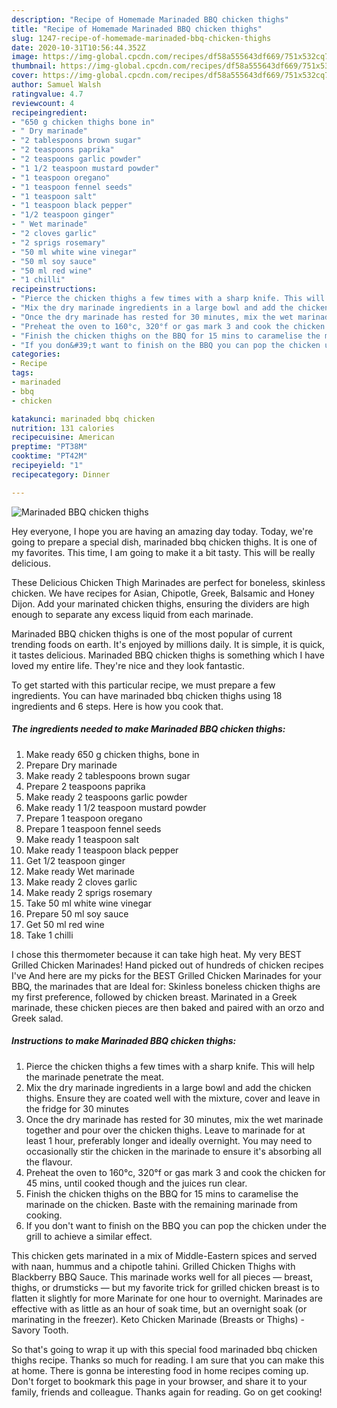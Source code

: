 ```yaml
---
description: "Recipe of Homemade Marinaded BBQ chicken thighs"
title: "Recipe of Homemade Marinaded BBQ chicken thighs"
slug: 1247-recipe-of-homemade-marinaded-bbq-chicken-thighs
date: 2020-10-31T10:56:44.352Z
image: https://img-global.cpcdn.com/recipes/df58a555643df669/751x532cq70/marinaded-bbq-chicken-thighs-recipe-main-photo.jpg
thumbnail: https://img-global.cpcdn.com/recipes/df58a555643df669/751x532cq70/marinaded-bbq-chicken-thighs-recipe-main-photo.jpg
cover: https://img-global.cpcdn.com/recipes/df58a555643df669/751x532cq70/marinaded-bbq-chicken-thighs-recipe-main-photo.jpg
author: Samuel Walsh
ratingvalue: 4.7
reviewcount: 4
recipeingredient:
- "650 g chicken thighs bone in"
- " Dry marinade"
- "2 tablespoons brown sugar"
- "2 teaspoons paprika"
- "2 teaspoons garlic powder"
- "1 1/2 teaspoon mustard powder"
- "1 teaspoon oregano"
- "1 teaspoon fennel seeds"
- "1 teaspoon salt"
- "1 teaspoon black pepper"
- "1/2 teaspoon ginger"
- " Wet marinade"
- "2 cloves garlic"
- "2 sprigs rosemary"
- "50 ml white wine vinegar"
- "50 ml soy sauce"
- "50 ml red wine"
- "1 chilli"
recipeinstructions:
- "Pierce the chicken thighs a few times with a sharp knife. This will help the marinade penetrate the meat."
- "Mix the dry marinade ingredients in a large bowl and add the chicken thighs. Ensure they are coated well with the mixture, cover and leave in the fridge for 30 minutes"
- "Once the dry marinade has rested for 30 minutes, mix the wet marinade together and pour over the chicken thighs. Leave to marinade for at least 1 hour, preferably longer and ideally overnight. You may need to occasionally stir the chicken in the marinade to ensure it&#39;s absorbing all the flavour."
- "Preheat the oven to 160°c, 320°f or gas mark 3 and cook the chicken for 45 mins, until cooked though and the juices run clear."
- "Finish the chicken thighs on the BBQ for 15 mins to caramelise the marinade on the chicken. Baste with the remaining marinade from cooking."
- "If you don&#39;t want to finish on the BBQ you can pop the chicken under the grill to achieve a similar effect."
categories:
- Recipe
tags:
- marinaded
- bbq
- chicken

katakunci: marinaded bbq chicken 
nutrition: 131 calories
recipecuisine: American
preptime: "PT38M"
cooktime: "PT42M"
recipeyield: "1"
recipecategory: Dinner

---
```



![Marinaded BBQ chicken thighs](https://img-global.cpcdn.com/recipes/df58a555643df669/751x532cq70/marinaded-bbq-chicken-thighs-recipe-main-photo.jpg)

Hey everyone, I hope you are having an amazing day today. Today, we're going to prepare a special dish, marinaded bbq chicken thighs. It is one of my favorites. This time, I am going to make it a bit tasty. This will be really delicious.

These Delicious Chicken Thigh Marinades are perfect for boneless, skinless chicken. We have recipes for Asian, Chipotle, Greek, Balsamic and Honey Dijon. Add your marinated chicken thighs, ensuring the dividers are high enough to separate any excess liquid from each marinade.

Marinaded BBQ chicken thighs is one of the most popular of current trending foods on earth. It's enjoyed by millions daily. It is simple, it is quick, it tastes delicious. Marinaded BBQ chicken thighs is something which I have loved my entire life. They're nice and they look fantastic.


To get started with this particular recipe, we must prepare a few ingredients. You can have marinaded bbq chicken thighs using 18 ingredients and 6 steps. Here is how you cook that.

<!--inarticleads1-->

##### The ingredients needed to make Marinaded BBQ chicken thighs:

1. Make ready 650 g chicken thighs, bone in
1. Prepare  Dry marinade
1. Make ready 2 tablespoons brown sugar
1. Prepare 2 teaspoons paprika
1. Make ready 2 teaspoons garlic powder
1. Make ready 1 1/2 teaspoon mustard powder
1. Prepare 1 teaspoon oregano
1. Prepare 1 teaspoon fennel seeds
1. Make ready 1 teaspoon salt
1. Make ready 1 teaspoon black pepper
1. Get 1/2 teaspoon ginger
1. Make ready  Wet marinade
1. Make ready 2 cloves garlic
1. Make ready 2 sprigs rosemary
1. Take 50 ml white wine vinegar
1. Prepare 50 ml soy sauce
1. Get 50 ml red wine
1. Take 1 chilli


I chose this thermometer because it can take high heat. My very BEST Grilled Chicken Marinades! Hand picked out of hundreds of chicken recipes I&#39;ve And here are my picks for the BEST Grilled Chicken Marinades for your BBQ, the marinades that are Ideal for: Skinless boneless chicken thighs are my first preference, followed by chicken breast. Marinated in a Greek marinade, these chicken pieces are then baked and paired with an orzo and Greek salad. 

<!--inarticleads2-->

##### Instructions to make Marinaded BBQ chicken thighs:

1. Pierce the chicken thighs a few times with a sharp knife. This will help the marinade penetrate the meat.
1. Mix the dry marinade ingredients in a large bowl and add the chicken thighs. Ensure they are coated well with the mixture, cover and leave in the fridge for 30 minutes
1. Once the dry marinade has rested for 30 minutes, mix the wet marinade together and pour over the chicken thighs. Leave to marinade for at least 1 hour, preferably longer and ideally overnight. You may need to occasionally stir the chicken in the marinade to ensure it&#39;s absorbing all the flavour.
1. Preheat the oven to 160°c, 320°f or gas mark 3 and cook the chicken for 45 mins, until cooked though and the juices run clear.
1. Finish the chicken thighs on the BBQ for 15 mins to caramelise the marinade on the chicken. Baste with the remaining marinade from cooking.
1. If you don&#39;t want to finish on the BBQ you can pop the chicken under the grill to achieve a similar effect.


This chicken gets marinated in a mix of Middle-Eastern spices and served with naan, hummus and a chipotle tahini. Grilled Chicken Thighs with Blackberry BBQ Sauce. This marinade works well for all pieces — breast, thighs, or drumsticks — but my favorite trick for grilled chicken breast is to flatten it slightly for more Marinate for one hour to overnight. Marinades are effective with as little as an hour of soak time, but an overnight soak (or marinating in the freezer). Keto Chicken Marinade (Breasts or Thighs) - Savory Tooth. 

So that's going to wrap it up with this special food marinaded bbq chicken thighs recipe. Thanks so much for reading. I am sure that you can make this at home. There is gonna be interesting food in home recipes coming up. Don't forget to bookmark this page in your browser, and share it to your family, friends and colleague. Thanks again for reading. Go on get cooking!
